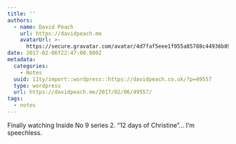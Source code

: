 ```yaml
---
title: ''
authors:
  - name: David Peach
    url: https://davidpeach.me
    avatarUrl: >-
      https://secure.gravatar.com/avatar/4d7faf5eee1f055a85788c44936b8995eaab6dfb004e7854ec747ccb272e91ee?s=96&d=mm&r=g
date: 2017-02-06T22:47:00.000Z
metadata:
  categories:
    - Notes
  uuid: 11ty/import::wordpress::https://davidpeach.co.uk/?p=49557
  type: wordpress
  url: https://davidpeach.me/2017/02/06/49557/
tags:
  - notes
---
```

Finally watching Inside No 9 series 2. “12 days of Christine”… I’m speechless.